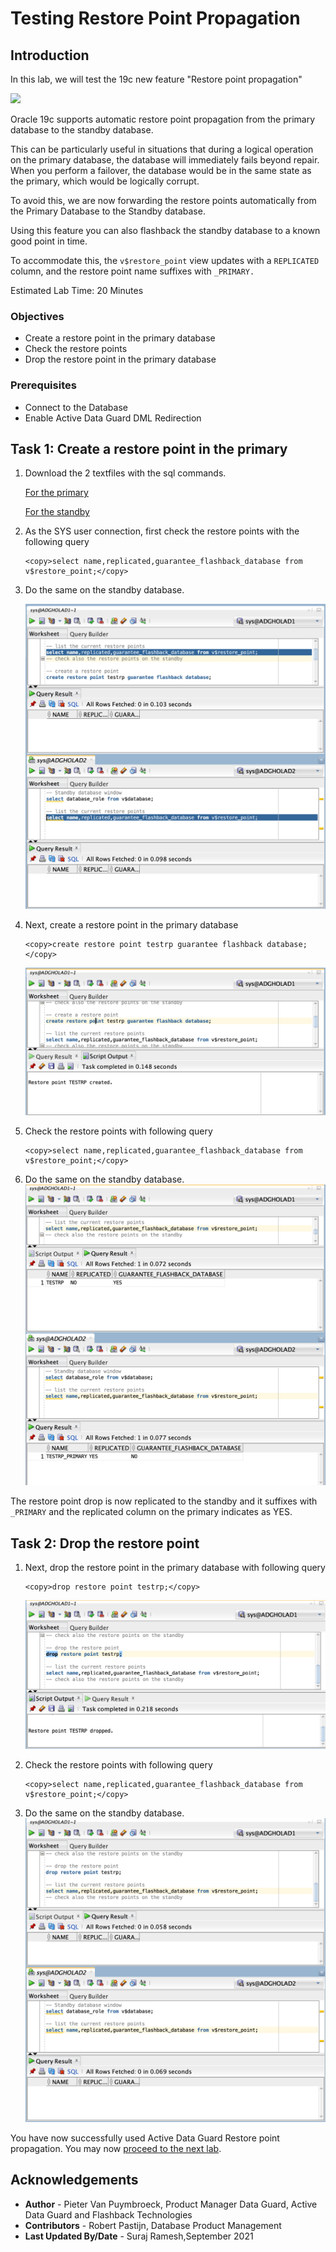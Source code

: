 # Testing Restore Point Propagation

## Introduction
In this lab, we will test the 19c new feature "Restore point propagation"

![](./images/01-dg-primary-restore-point-propagation.gif)

Oracle 19c supports automatic restore point propagation from the primary database to the standby database.

This can be particularly useful in situations that during a logical operation on the primary database, the database will immediately fails beyond repair. When you perform a failover, the database would be in the same state as the primary, which would be logically corrupt.

To avoid this, we are now forwarding the restore points automatically from the Primary Database to the Standby database.

Using this feature you can also flashback the standby database to a known good point in time.

To accommodate this, the `v$restore_point` view updates with a `REPLICATED` column, and the restore point name suffixes with `_PRIMARY.`

Estimated Lab Time: 20 Minutes

### Objectives
- Create a restore point in the primary database
- Check the restore points
- Drop the restore point in the primary database

### Prerequisites
- Connect to the Database
- Enable Active Data Guard DML Redirection

## Task 1: Create a restore point in the primary

1. Download the 2 textfiles with the sql commands.

    [For the primary](./images/primary.txt)

    [For the standby](./images/standby.txt)

2. As the SYS user connection, first check the restore points with the following query

    ````
    <copy>select name,replicated,guarantee_flashback_database from v$restore_point;</copy>
    ````

3. Do the same on the standby database.

    ![](./images/rp01.png)

4. Next, create a restore point in the primary database

    ````
    <copy>create restore point testrp guarantee flashback database;</copy>
    ````

    ![](./images/rp02.png)

5. Check the restore points with following query

    ````
    <copy>select name,replicated,guarantee_flashback_database from v$restore_point;</copy>
    ````

6. Do the same on the standby database.
    ![](./images/rp03.png)

The restore point drop is now replicated to the standby and it suffixes with `_PRIMARY` and the replicated column on the primary indicates as YES.

## Task 2: Drop the restore point

1. Next, drop the restore point in the primary database with following query
    ````
    <copy>drop restore point testrp;</copy>
    ````

    ![](./images/rp04.png)

2. Check the restore points with following query

    ````
    <copy>select name,replicated,guarantee_flashback_database from v$restore_point;</copy>
    ````

3. Do the same on the standby database.
    ![](./images/rp05.png)

You have now successfully used Active Data Guard Restore point propagation. You may now [proceed to the next lab](#next).


## Acknowledgements

- **Author** - Pieter Van Puymbroeck, Product Manager Data Guard, Active Data Guard and Flashback Technologies
- **Contributors** - Robert Pastijn, Database Product Management
- **Last Updated By/Date** -  Suraj Ramesh,September 2021
